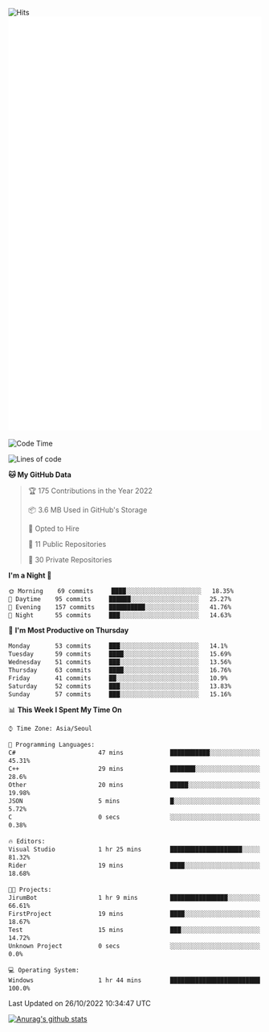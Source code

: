 ![Hits](https://hits.seeyoufarm.com/api/count/incr/badge.svg?url=https%3A%2F%2Fgithub.com%2Fkokose1234&count_bg=%2379C83D&title_bg=%23555555&icon=apple.svg&icon_color=%23E7E7E7&title=hits&edge_flat=false)
<br/>
![Metrics](https://github.com/kokose1234/kokose1234/blob/main/github-metrics.svg)

<!--START_SECTION:waka-->
![Code Time](http://img.shields.io/badge/Code%20Time-703%20hrs%2016%20mins-blue)

![Lines of code](https://img.shields.io/badge/From%20Hello%20World%20I%27ve%20Written-902%20Thousand%20lines%20of%20code-blue)

**🐱 My GitHub Data** 

> 🏆 175 Contributions in the Year 2022
 > 
> 📦 3.6 MB Used in GitHub's Storage 
 > 
> 💼 Opted to Hire
 > 
> 📜 11 Public Repositories 
 > 
> 🔑 30 Private Repositories  
 > 
**I'm a Night 🦉** 

```text
🌞 Morning    69 commits     ████░░░░░░░░░░░░░░░░░░░░░   18.35% 
🌆 Daytime    95 commits     ██████░░░░░░░░░░░░░░░░░░░   25.27% 
🌃 Evening    157 commits    ██████████░░░░░░░░░░░░░░░   41.76% 
🌙 Night      55 commits     ███░░░░░░░░░░░░░░░░░░░░░░   14.63%

```
📅 **I'm Most Productive on Thursday** 

```text
Monday       53 commits     ███░░░░░░░░░░░░░░░░░░░░░░   14.1% 
Tuesday      59 commits     ████░░░░░░░░░░░░░░░░░░░░░   15.69% 
Wednesday    51 commits     ███░░░░░░░░░░░░░░░░░░░░░░   13.56% 
Thursday     63 commits     ████░░░░░░░░░░░░░░░░░░░░░   16.76% 
Friday       41 commits     ██░░░░░░░░░░░░░░░░░░░░░░░   10.9% 
Saturday     52 commits     ███░░░░░░░░░░░░░░░░░░░░░░   13.83% 
Sunday       57 commits     ███░░░░░░░░░░░░░░░░░░░░░░   15.16%

```


📊 **This Week I Spent My Time On** 

```text
⌚︎ Time Zone: Asia/Seoul

💬 Programming Languages: 
C#                       47 mins             ███████████░░░░░░░░░░░░░░   45.31% 
C++                      29 mins             ███████░░░░░░░░░░░░░░░░░░   28.6% 
Other                    20 mins             █████░░░░░░░░░░░░░░░░░░░░   19.98% 
JSON                     5 mins              █░░░░░░░░░░░░░░░░░░░░░░░░   5.72% 
C                        0 secs              ░░░░░░░░░░░░░░░░░░░░░░░░░   0.38%

🔥 Editors: 
Visual Studio            1 hr 25 mins        ████████████████████░░░░░   81.32% 
Rider                    19 mins             ████░░░░░░░░░░░░░░░░░░░░░   18.68%

🐱‍💻 Projects: 
JirumBot                 1 hr 9 mins         ████████████████░░░░░░░░░   66.61% 
FirstProject             19 mins             ████░░░░░░░░░░░░░░░░░░░░░   18.67% 
Test                     15 mins             ███░░░░░░░░░░░░░░░░░░░░░░   14.72% 
Unknown Project          0 secs              ░░░░░░░░░░░░░░░░░░░░░░░░░   0.0%

💻 Operating System: 
Windows                  1 hr 44 mins        █████████████████████████   100.0%

```


 Last Updated on 26/10/2022 10:34:47 UTC
<!--END_SECTION:waka-->

[![Anurag's github stats](https://github-readme-stats.vercel.app/api?username=kokose1234&theme=dracula)](https://github.com/anuraghazra/github-readme-stats)



	
